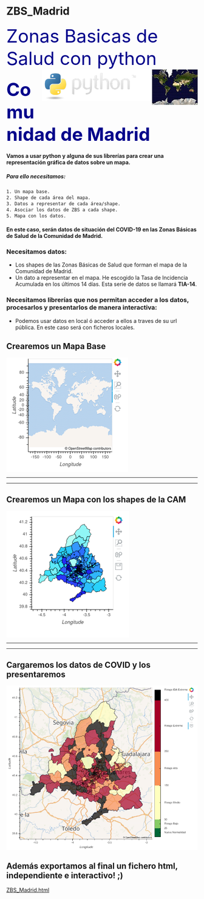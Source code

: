 # ZBS_Madrid


<font color='darkblue' size=18>Zonas Basicas de Salud con python</font><img src="img/Mercator-projection.jpg" align='right'><img src="img/python-logo.png" align='right'>

### <font color='darkblue' size=12> Comunidad de Madrid</font>

#### Vamos a usar python y alguna de sus librerías para crear una representación gráfica de datos sobre un mapa.

##### Para ello necesitamos:

    1. Un mapa base.
    2. Shape de cada área del mapa.
    3. Datos a representar de cada área/shape.
    4. Asociar los datos de ZBS a cada shape.
    5. Mapa con los datos.

#### En este caso, serán datos de situación del COVID-19 en las Zonas Básicas de Salud de la Comunidad de Madrid.
### Necesitamos datos:
- Los shapes de las Zonas Básicas de Salud que forman el mapa de la Comunidad de Madrid.
- Un dato a representar en el mapa. He escogido la Tasa de Incidencia Acumulada en los últimos 14 días. Esta serie de datos se llamará **TIA-14**.

### Necesitamos librerías que nos permitan acceder a los datos, procesarlos y presentarlos de manera interactiva:
- Podemos usar datos en local ó acceder a ellos a traves de su url pública. En este caso será con ficheros locales.




## Crearemos un Mapa Base 
<img src="img/Mapa_Base.png" align='center'>

----
----
## Crearemos un Mapa con los shapes de la CAM
<img src="img/Mapa_ZBS.png" align='center'>

----
----



## Cargaremos los datos de COVID y los presentaremos
<img src="img/Mapa_TIA-14.png" align='center'>


## Además exportamos al final un fichero html, independiente e interactivo! ;)
[ZBS_Madrid.html](ZBS_Madrid.html)

